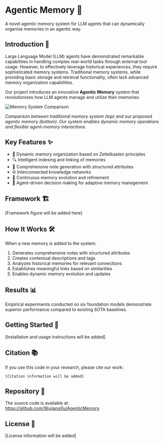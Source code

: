# Agentic Memory 🧠

A novel agentic memory system for LLM agents that can dynamically organize memories in an agentic way.

## Introduction 🌟

Large Language Model (LLM) agents have demonstrated remarkable capabilities in handling complex real-world tasks through external tool usage. However, to effectively leverage historical experiences, they require sophisticated memory systems. Traditional memory systems, while providing basic storage and retrieval functionality, often lack advanced memory organization capabilities.

Our project introduces an innovative **Agentic Memory** system that revolutionizes how LLM agents manage and utilize their memories:

![Memory System Comparison](Figure/intro.png)

*Comparison between traditional memory system (top) and our proposed agentic memory (bottom). Our system enables dynamic memory operations and flexible agent-memory interactions.*

## Key Features ✨

- 🔄 Dynamic memory organization based on Zettelkasten principles
- 🔍 Intelligent indexing and linking of memories
- 📝 Comprehensive note generation with structured attributes
- 🌐 Interconnected knowledge networks
- 🔄 Continuous memory evolution and refinement
- 🤖 Agent-driven decision making for adaptive memory management

## Framework 🏗️

[Framework figure will be added here]

## How It Works 🛠️

When a new memory is added to the system:
1. Generates comprehensive notes with structured attributes
2. Creates contextual descriptions and tags
3. Analyzes historical memories for relevant connections
4. Establishes meaningful links based on similarities
5. Enables dynamic memory evolution and updates

## Results 📊

Empirical experiments conducted on six foundation models demonstrate superior performance compared to existing SOTA baselines.

## Getting Started 🚀

[Installation and usage instructions will be added]

## Citation 📚

If you use this code in your research, please cite our work:

```
[Citation information will be added]
```

## Repository 🔗

The source code is available at: https://github.com/WujiangXu/AgenticMemory

## License 📄

[License information will be added]
